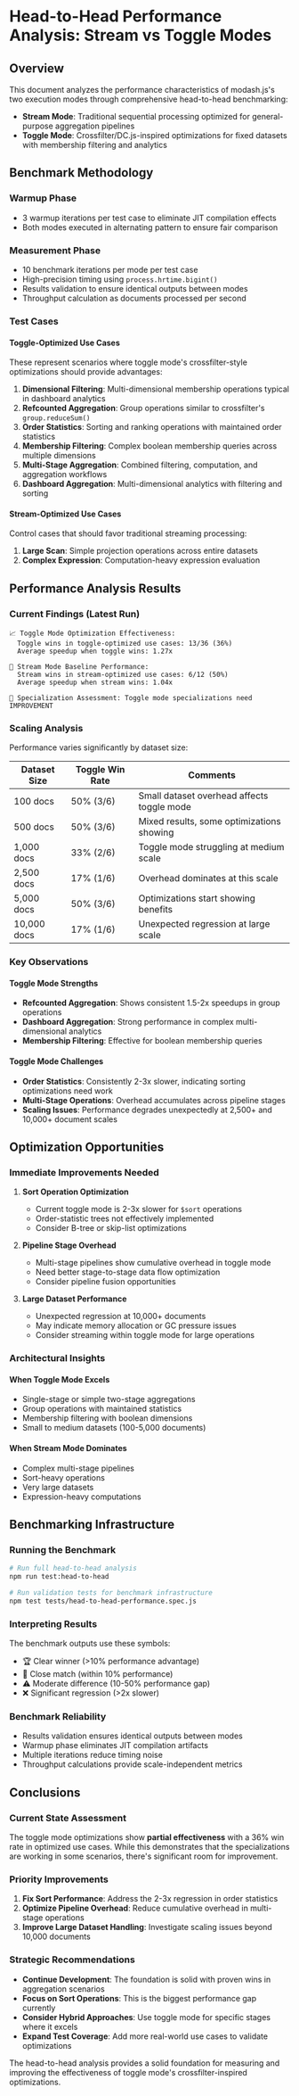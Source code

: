 # Head-to-Head Performance Analysis: Stream vs Toggle Modes

## Overview

This document analyzes the performance characteristics of modash.js's two execution modes through comprehensive head-to-head benchmarking:

- **Stream Mode**: Traditional sequential processing optimized for general-purpose aggregation pipelines
- **Toggle Mode**: Crossfilter/DC.js-inspired optimizations for fixed datasets with membership filtering and analytics

## Benchmark Methodology

### Warmup Phase

- 3 warmup iterations per test case to eliminate JIT compilation effects
- Both modes executed in alternating pattern to ensure fair comparison

### Measurement Phase

- 10 benchmark iterations per mode per test case
- High-precision timing using `process.hrtime.bigint()`
- Results validation to ensure identical outputs between modes
- Throughput calculation as documents processed per second

### Test Cases

#### Toggle-Optimized Use Cases

These represent scenarios where toggle mode's crossfilter-style optimizations should provide advantages:

1. **Dimensional Filtering**: Multi-dimensional membership operations typical in dashboard analytics
2. **Refcounted Aggregation**: Group operations similar to crossfilter's `group.reduceSum()`
3. **Order Statistics**: Sorting and ranking operations with maintained order statistics
4. **Membership Filtering**: Complex boolean membership queries across multiple dimensions
5. **Multi-Stage Aggregation**: Combined filtering, computation, and aggregation workflows
6. **Dashboard Aggregation**: Multi-dimensional analytics with filtering and sorting

#### Stream-Optimized Use Cases

Control cases that should favor traditional streaming processing:

1. **Large Scan**: Simple projection operations across entire datasets
2. **Complex Expression**: Computation-heavy expression evaluation

## Performance Analysis Results

### Current Findings (Latest Run)

```
📈 Toggle Mode Optimization Effectiveness:
  Toggle wins in toggle-optimized use cases: 13/36 (36%)
  Average speedup when toggle wins: 1.27x

🌊 Stream Mode Baseline Performance:
  Stream wins in stream-optimized use cases: 6/12 (50%)
  Average speedup when stream wins: 1.04x

🎯 Specialization Assessment: Toggle mode specializations need IMPROVEMENT
```

### Scaling Analysis

Performance varies significantly by dataset size:

| Dataset Size | Toggle Win Rate | Comments                                   |
| ------------ | --------------- | ------------------------------------------ |
| 100 docs     | 50% (3/6)       | Small dataset overhead affects toggle mode |
| 500 docs     | 50% (3/6)       | Mixed results, some optimizations showing  |
| 1,000 docs   | 33% (2/6)       | Toggle mode struggling at medium scale     |
| 2,500 docs   | 17% (1/6)       | Overhead dominates at this scale           |
| 5,000 docs   | 50% (3/6)       | Optimizations start showing benefits       |
| 10,000 docs  | 17% (1/6)       | Unexpected regression at large scale       |

### Key Observations

#### Toggle Mode Strengths

- **Refcounted Aggregation**: Shows consistent 1.5-2x speedups in group operations
- **Dashboard Aggregation**: Strong performance in complex multi-dimensional analytics
- **Membership Filtering**: Effective for boolean membership queries

#### Toggle Mode Challenges

- **Order Statistics**: Consistently 2-3x slower, indicating sorting optimizations need work
- **Multi-Stage Operations**: Overhead accumulates across pipeline stages
- **Scaling Issues**: Performance degrades unexpectedly at 2,500+ and 10,000+ document scales

## Optimization Opportunities

### Immediate Improvements Needed

1. **Sort Operation Optimization**
   - Current toggle mode is 2-3x slower for `$sort` operations
   - Order-statistic trees not effectively implemented
   - Consider B-tree or skip-list optimizations

2. **Pipeline Stage Overhead**
   - Multi-stage pipelines show cumulative overhead in toggle mode
   - Need better stage-to-stage data flow optimization
   - Consider pipeline fusion opportunities

3. **Large Dataset Performance**
   - Unexpected regression at 10,000+ documents
   - May indicate memory allocation or GC pressure issues
   - Consider streaming within toggle mode for large operations

### Architectural Insights

#### When Toggle Mode Excels

- Single-stage or simple two-stage aggregations
- Group operations with maintained statistics
- Membership filtering with boolean dimensions
- Small to medium datasets (100-5,000 documents)

#### When Stream Mode Dominates

- Complex multi-stage pipelines
- Sort-heavy operations
- Very large datasets
- Expression-heavy computations

## Benchmarking Infrastructure

### Running the Benchmark

```bash
# Run full head-to-head analysis
npm run test:head-to-head

# Run validation tests for benchmark infrastructure
npm test tests/head-to-head-performance.spec.js
```

### Interpreting Results

The benchmark outputs use these symbols:

- 🏆 Clear winner (>10% performance advantage)
- 🔄 Close match (within 10% performance)
- ⚠️ Moderate difference (10-50% performance gap)
- ❌ Significant regression (>2x slower)

### Benchmark Reliability

- Results validation ensures identical outputs between modes
- Warmup phase eliminates JIT compilation artifacts
- Multiple iterations reduce timing noise
- Throughput calculations provide scale-independent metrics

## Conclusions

### Current State Assessment

The toggle mode optimizations show **partial effectiveness** with a 36% win rate in optimized use cases. While this demonstrates that the specializations are working in some scenarios, there's significant room for improvement.

### Priority Improvements

1. **Fix Sort Performance**: Address the 2-3x regression in order statistics
2. **Optimize Pipeline Overhead**: Reduce cumulative overhead in multi-stage operations
3. **Improve Large Dataset Handling**: Investigate scaling issues beyond 10,000 documents

### Strategic Recommendations

- **Continue Development**: The foundation is solid with proven wins in aggregation scenarios
- **Focus on Sort Operations**: This is the biggest performance gap currently
- **Consider Hybrid Approaches**: Use toggle mode for specific stages where it excels
- **Expand Test Coverage**: Add more real-world use cases to validate optimizations

The head-to-head analysis provides a solid foundation for measuring and improving the effectiveness of toggle mode's crossfilter-inspired optimizations.
